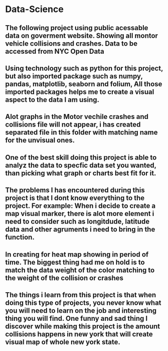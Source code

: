 # Data-Science
## The following project using public acessable data on goverment website. Showing all montor vehicle collisions and crashes. Data to be accessed from NYC Open Data 
## Using technology such as python for this project, but also imported package such as numpy, pandas, matplotlib, seaborn and folium, All those imported packages helps me to create a visual aspect to the data I am using.

## Alot graphs in the Motor vechile crashes and collisions file will not appear, i has created separated file in this folder with matching name for the unvisual ones.

## One of the best skill doing this project is able to analyz the data to specfic data set you wanted, than picking what graph or charts best fit for it. 

## The problems  I has encountered during this project is that I dont know everything to the project. For example: When i decide to create a map visual marker, there is alot more element i need to consider such as longitdude, latitude data and other agruments i need to bring in the function.
## In creating for heat map showing in period of time. The biggest thing had me on hold is to match the data weight of the color matching to the weight of the collision or crashes

## The things i learn from this project is that when doing this type of projects, you never know what you will need to learn on the job and interesting thing you will find. One funny and sad thing I discover while making this project is the amount collisions happens in new york that will create visual map of whole new york state.
